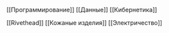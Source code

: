 [[Программирование]]
[[Данные]]
[[Кибернетика]]

[[Rivethead]]
[[Кожаные изделия]]
[[Электричество]]